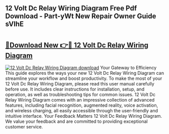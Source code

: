 ## 12 Volt Dc Relay Wiring Diagram Free Pdf Download - Part-yWt New Repair Owner Guide sVlhE

# <h2><a href="http://dfljpp0.blite.top/?on=12+Volt+Dc+Relay+Wiring+Diagram">🔗Download New 👉🔴 12 Volt Dc Relay Wiring Diagram</a></h2>

[![12 Volt Dc Relay Wiring Diagram download](https://i.imgur.com/lujVjoI.png)](http://dfljpp0.blite.top/?on=12+Volt+Dc+Relay+Wiring+Diagram)
Your Gateway to Efficiency This guide explores the ways your new 12 Volt Dc Relay Wiring Diagram can streamline your workflow and boost productivity. To make the most of your 12 Volt Dc Relay Wiring Diagram, please read this user manual carefully before use. It includes clear instructions for installation, setup, and operation, as well as troubleshooting tips for common issues. 12 Volt Dc Relay Wiring Diagram comes with an impressive collection of advanced features, including facial recognition, augmented reality, voice activation, and wireless charging, all easily accessible through the user-friendly and intuitive interface. Your Feedback Matters 12 Volt Dc Relay Wiring Diagram. We value your feedback and are committed to providing exceptional customer service.
